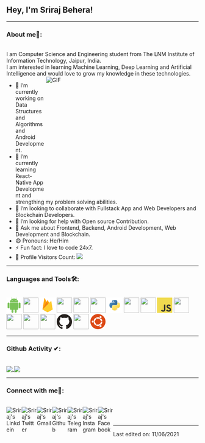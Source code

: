 <!-- ### Hi there 👋 -->

<!--
**SrirajBehera/SrirajBehera** is a ✨ _special_ ✨ repository because its `README.md` (this file) appears on your GitHub profile.

Here are some ideas to get you started:

- 🔭 I’m currently working on ...
- 🌱 I’m currently learning ...
- 👯 I’m looking to collaborate on ...
- 🤔 I’m looking for help with ...
- 💬 Ask me about ...
- 📫 How to reach me: ...
- 😄 Pronouns: ...
- ⚡ Fun fact: ...
-->

## Hey, I'm Sriraj Behera!

---

### About me🧑:
<br/>
I am Computer Science and Engineering student from The LNM Institute of Information Technology, Jaipur, India.<br/>
I am interested in learning Machine Learning, Deep Learning and Artificial Intelligence and would love to grow my knowledge in these technologies.

<img align="right" alt="GIF" src="https://owaisnoor.info/blog/wp-content/uploads/2019/03/maxresdefault.jpg" width="400" height="320" />
<!-- <img align="right" alt="GIF" src="https://bpms.ru/wp-content/uploads/2019/10/low-code.png" width="400" height="280" /> -->

- 🔭 I’m currently working on Data Structures and Algorithms and Android Development.
- 🌱 I’m currently learning React-Native App Development and strengthing my problem solving abilities.
- 👯 I’m looking to collaborate with Fullstack App and Web Developers and Blockchain Developers.
- 🤔 I’m looking for help with Open source Contribution.
- 💬 Ask me about Frontend, Backend, Android Development, Web Development and Blockchain.
- 😄 Pronouns: He/Him
- ⚡ Fun fact: I love to code 24x7.
- 🎢 Profile Visitors Count: ![](https://visitor-badge.glitch.me/badge?page_id=SrirajBehera.SrirajBehera)

---

### Languages and Tools🛠:
<br/>
<code><img height="40" width="40" src="https://raw.githubusercontent.com/github/explore/80688e429a7d4ef2fca1e82350fe8e3517d3494d/topics/android/android.png"></code>
<code><img height="40" width="40" src="https://images.vexels.com/media/users/3/166401/isolated/preview/b82aa7ac3f736dd78570dd3fa3fa9e24-java-programming-language-icon-by-vexels.png"></code>
<code><img height="40" width="40" src="https://raw.githubusercontent.com/github/explore/80688e429a7d4ef2fca1e82350fe8e3517d3494d/topics/firebase/firebase.png"></code>
<code><img height="40" width="40" src="https://cdn0.iconfinder.com/data/icons/logos-brands-in-colors/128/react_color-256.png"></code>
<code><img height="40" width="40" src="https://www.naveedashfaq.me/img/c++.png"></code>
<code><img height="40" width="40" src="https://cdn.iconscout.com/icon/free/png-512/c-programming-569564.png"></code>
<code><img height="40" width="40" src="https://raw.githubusercontent.com/github/explore/80688e429a7d4ef2fca1e82350fe8e3517d3494d/topics/python/python.png"></code>
<code><img height="40" width="40" src="https://www.flaticon.com/svg/static/icons/svg/1216/1216733.svg"></code>
<code><img height="40" width="40" src="https://cdn.iconscout.com/icon/free/png-256/css-131-722685.png"></code>
<code><img height="40" width="40" src="https://raw.githubusercontent.com/github/explore/80688e429a7d4ef2fca1e82350fe8e3517d3494d/topics/javascript/javascript.png"></code>
<code><img height="40" width="40" src="https://cdn2.iconfinder.com/data/icons/nodejs-1/256/nodejs-256.png"></code>
<code><img height="40" width="40" src="https://encrypted-tbn0.gstatic.com/images?q=tbn:ANd9GcRT1PKsfJXnxOqnTRiIZ8VcdJDYBXD-qZnnpw&usqp=CAU"></code>
<code><img height="40" width="40" src="https://cdn.iconscout.com/icon/free/png-512/mongodb-3-1175138.png"></code>
<code><img height="40" width="40" src="https://upload.wikimedia.org/wikipedia/commons/thumb/3/3f/Git_icon.svg/1024px-Git_icon.svg.png"></code>
<code><img height="40" width="40" src="https://raw.githubusercontent.com/github/explore/80688e429a7d4ef2fca1e82350fe8e3517d3494d/topics/github-api/github-api.png"></code>
<code><img height="40" width="40" src="https://docs.soliditylang.org/en/v0.8.5/_images/logo.svg"></code>
<code><img height="40" width="40" src="https://raw.githubusercontent.com/github/explore/80688e429a7d4ef2fca1e82350fe8e3517d3494d/topics/ubuntu/ubuntu.png"></code>

---

### Github Activity ✔:
<br/>
<a href="https://github.com/SrirajBehera">
    <img align="center" height="195px" src="https://github-readme-stats.vercel.app/api/top-langs/?username=SrirajBehera&text_color=FFFFFF&bg_color=000000&title_color=94b4a4&langs_count=15&layout=compact&hide_border=true" />
</a>

<a href="https://github.com/SrirajBehera">
    <img align="center" src="https://github-readme-stats.vercel.app/api?username=SrirajBehera&show_icons=true&hide_border=true&title_color=94b4a4&amp&icon_color=FFFFFF&amp&text_color=FFFFFF&amp&bg_color=000000&count_private=true&include_all_commits=true"/>
</a>

---

### Connect with me🤝:
<br/>
<a href="https://linkedin.com/in/sriraj-behera-730b23201/">
  <img align="left" alt="Sriraj's Linkdein" width="40px" src="https://cdn3.iconfinder.com/data/icons/inficons/512/linkedin.png" />
</a>

<a href="https://twitter.com/SrirajBehera">
  <img align="left" alt="Sriraj's Twitter" width="40px" src="https://cdn2.iconfinder.com/data/icons/metro-uinvert-dock/256/Twitter_NEW.png" />
</a>

<a href="mailto:behera.sriraj2911@gmail.com">
  <img align="left" alt="Sriraj's Gmail" width="40px" src="https://cdn4.iconfinder.com/data/icons/logos-brands-in-colors/48/google-gmail-256.png" />
</a>

<a href="https://github.com/SrirajBehera">
  <img align="left" alt="Sriraj's Github" width="40px" src="https://upload.wikimedia.org/wikipedia/commons/thumb/a/ae/Github-desktop-logo-symbol.svg/1024px-Github-desktop-logo-symbol.svg.png" />
</a>

<a href="https://t.me/SrirajBehera">
  <img align="left" alt="Sriraj's Telegram" width="40px" src="https://upload.wikimedia.org/wikipedia/commons/5/5a/Telegram_2019_simple_logo.svg" />
</a>

<a href="https://www.instagram.com/sriraj_2911/">
  <img align="left" alt="Sriraj's Instagram" width="40px" src="https://upload.wikimedia.org/wikipedia/commons/thumb/a/a5/Instagram_icon.png/600px-Instagram_icon.png" />
</a>

<a href="https://www.facebook.com/sriraj.behera.395/">
  <img align="left" alt="Sriraj's Facebook" width="40px" src="https://facebookbrand.com/wp-content/uploads/2019/04/f_logo_RGB-Hex-Blue_512.png?w=512&h=512" />
</a>

<br/>
<br/>

---

Last edited on: 11/06/2021
